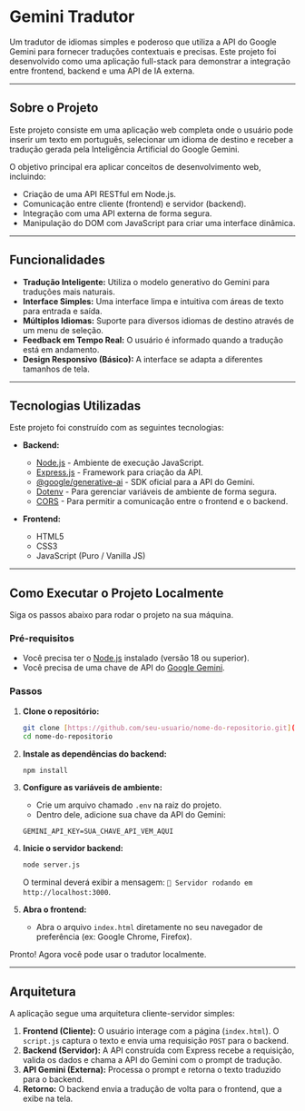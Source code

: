 # Gemini Tradutor

Um tradutor de idiomas simples e poderoso que utiliza a API do Google Gemini para fornecer traduções contextuais e precisas. Este projeto foi desenvolvido como uma aplicação full-stack para demonstrar a integração entre frontend, backend e uma API de IA externa.

---

## Sobre o Projeto

Este projeto consiste em uma aplicação web completa onde o usuário pode inserir um texto em português, selecionar um idioma de destino e receber a tradução gerada pela Inteligência Artificial do Google Gemini.

O objetivo principal era aplicar conceitos de desenvolvimento web, incluindo:
* Criação de uma API RESTful em Node.js.
* Comunicação entre cliente (frontend) e servidor (backend).
* Integração com uma API externa de forma segura.
* Manipulação do DOM com JavaScript para criar uma interface dinâmica.

---

## Funcionalidades

* **Tradução Inteligente:** Utiliza o modelo generativo do Gemini para traduções mais naturais.
* **Interface Simples:** Uma interface limpa e intuitiva com áreas de texto para entrada e saída.
* **Múltiplos Idiomas:** Suporte para diversos idiomas de destino através de um menu de seleção.
* **Feedback em Tempo Real:** O usuário é informado quando a tradução está em andamento.
* **Design Responsivo (Básico):** A interface se adapta a diferentes tamanhos de tela.

---

## Tecnologias Utilizadas

Este projeto foi construído com as seguintes tecnologias:

* **Backend:**
    * [Node.js](https://nodejs.org/en/) - Ambiente de execução JavaScript.
    * [Express.js](https://expressjs.com/pt-br/) - Framework para criação da API.
    * [@google/generative-ai](https://www.npmjs.com/package/@google/generative-ai) - SDK oficial para a API do Gemini.
    * [Dotenv](https://www.npmjs.com/package/dotenv) - Para gerenciar variáveis de ambiente de forma segura.
    * [CORS](https://www.npmjs.com/package/cors) - Para permitir a comunicação entre o frontend e o backend.

* **Frontend:**
    * HTML5
    * CSS3
    * JavaScript (Puro / Vanilla JS)

---

## Como Executar o Projeto Localmente

Siga os passos abaixo para rodar o projeto na sua máquina.

### Pré-requisitos

* Você precisa ter o [Node.js](https://nodejs.org/en/) instalado (versão 18 ou superior).
* Você precisa de uma chave de API do [Google Gemini](https://aistudio.google.com/).

### Passos

1.  **Clone o repositório:**
    ```bash
    git clone [https://github.com/seu-usuario/nome-do-repositorio.git](https://github.com/seu-usuario/nome-do-repositorio.git)
    cd nome-do-repositorio
    ```

2.  **Instale as dependências do backend:**
    ```bash
    npm install
    ```

3.  **Configure as variáveis de ambiente:**
    * Crie um arquivo chamado `.env` na raiz do projeto.
    * Dentro dele, adicione sua chave da API do Gemini:
    ```
    GEMINI_API_KEY=SUA_CHAVE_API_VEM_AQUI
    ```

4.  **Inicie o servidor backend:**
    ```bash
    node server.js
    ```
    O terminal deverá exibir a mensagem: `🚀 Servidor rodando em http://localhost:3000`.

5.  **Abra o frontend:**
    * Abra o arquivo `index.html` diretamente no seu navegador de preferência (ex: Google Chrome, Firefox).

Pronto! Agora você pode usar o tradutor localmente.

---

## Arquitetura

A aplicação segue uma arquitetura cliente-servidor simples:

1.  **Frontend (Cliente):** O usuário interage com a página (`index.html`). O `script.js` captura o texto e envia uma requisição `POST` para o backend.
2.  **Backend (Servidor):** A API construída com Express recebe a requisição, valida os dados e chama a API do Gemini com o prompt de tradução.
3.  **API Gemini (Externa):** Processa o prompt e retorna o texto traduzido para o backend.
4.  **Retorno:** O backend envia a tradução de volta para o frontend, que a exibe na tela.
